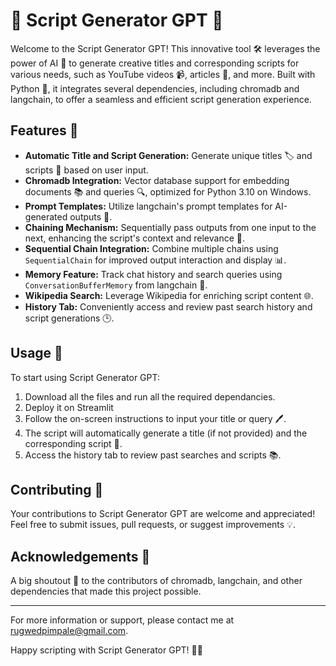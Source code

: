 # 🌟 Script Generator GPT 🌟

Welcome to the Script Generator GPT! This innovative tool 🛠️ leverages the power of AI 🧠 to generate creative titles and corresponding scripts for various needs, such as YouTube videos 📹, articles 📰, and more. Built with Python 🐍, it integrates several dependencies, including chromadb and langchain, to offer a seamless and efficient script generation experience.

## Features 🚀

- **Automatic Title and Script Generation:** Generate unique titles 🏷️ and scripts 📝 based on user input.
- **Chromadb Integration:** Vector database support for embedding documents 📚 and queries 🔍, optimized for Python 3.10 on Windows.
- **Prompt Templates:** Utilize langchain's prompt templates for AI-generated outputs 🤖.
- **Chaining Mechanism:** Sequentially pass outputs from one input to the next, enhancing the script's context and relevance 🔄.
- **Sequential Chain Integration:** Combine multiple chains using `SequentialChain` for improved output interaction and display 📊.
- **Memory Feature:** Track chat history and search queries using `ConversationBufferMemory` from langchain 🧵.
- **Wikipedia Search:** Leverage Wikipedia for enriching script content 🌐.
- **History Tab:** Conveniently access and review past search history and script generations 🕒.

## Usage 📖

To start using Script Generator GPT:
1. Download all the files and run all the required dependancies.
2. Deploy it on Streamlit 
3. Follow the on-screen instructions to input your title or query 🖊️.
4. The script will automatically generate a title (if not provided) and the corresponding script 📜.
5. Access the history tab to review past searches and scripts 📚.

## Contributing 👐

Your contributions to Script Generator GPT are welcome and appreciated! Feel free to submit issues, pull requests, or suggest improvements 💡.


## Acknowledgements 🙏

A big shoutout 📢 to the contributors of chromadb, langchain, and other dependencies that made this project possible.

---

For more information or support, please contact me at rugwedpimpale@gmail.com.

Happy scripting with Script Generator GPT! 🎉🚀
